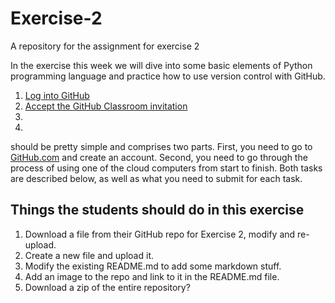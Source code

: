 # Exercise-2
A repository for the assignment for exercise 2

In the exercise this week we will dive into some basic elements of Python programming language and practice how to use version control with GitHub.
  
1. [Log into GitHub](log-in-GitHub.md) 
2. [Accept the GitHub Classroom invitation](GitHub-classroom.md)
3.  
4.  

should be pretty simple and comprises two parts.
First, you need to go to [GitHub.com](https://www.github.com) and create an account. 
Second, you need to go through the process of using one of the cloud computers from start to finish. 
Both tasks are described below, as well as what you need to submit for each task.

## Things the students should do in this exercise
1. Download a file from their GitHub repo for Exercise 2, modify and re-upload.
2. Create a new file and upload it.
3. Modify the existing README.md to add some markdown stuff.
4. Add an image to the repo and link to it in the README.md file.
5. Download a zip of the entire repository?

